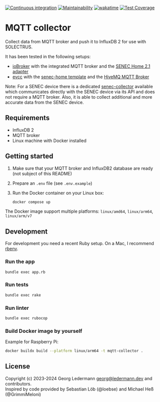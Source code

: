 [![Continuous integration](https://github.com/solectrus/mqtt-collector/actions/workflows/push.yml/badge.svg)](https://github.com/solectrus/mqtt-collector/actions/workflows/push.yml)
[![Maintainability](https://api.codeclimate.com/v1/badges/22171f55998309dcdfe1/maintainability)](https://codeclimate.com/github/solectrus/mqtt-collector/maintainability)
[![wakatime](https://wakatime.com/badge/user/697af4f5-617a-446d-ba58-407e7f3e0243/project/233968fc-9ac5-4c50-952f-ec1a37b3df85.svg)](https://wakatime.com/badge/user/697af4f5-617a-446d-ba58-407e7f3e0243/project/233968fc-9ac5-4c50-952f-ec1a37b3df85)
[![Test Coverage](https://api.codeclimate.com/v1/badges/22171f55998309dcdfe1/test_coverage)](https://codeclimate.com/github/solectrus/mqtt-collector/test_coverage)

# MQTT collector

Collect data from MQTT broker and push it to InfluxDB 2 for use with SOLECTRUS.

It has been tested in the following setups:

- [ioBroker](https://www.iobroker.net/) with the integrated MQTT broker and the [SENEC Home 2.1 adapter](https://github.com/nobl/ioBroker.senec)
- [evcc](https://evcc.io/) with the [senec-home template](https://github.com/evcc-io/evcc/blob/master/templates/definition/meter/senec-home.yaml) and the [HiveMQ MQTT Broker](https://www.hivemq.com/public-mqtt-broker/)

Note: For a SENEC device there is a dedicated [senec-collector](https://github.com/solectrus/senec-collector) available which communicates directly with the SENEC device via its API and does not require a MQTT broker. Also, it is able to collect additional and more accurate data from the SENEC device.

## Requirements

- InfluxDB 2
- MQTT broker
- Linux machine with Docker installed

## Getting started

1. Make sure that your MQTT broker and InfluxDB2 database are ready (not subject of this README)

2. Prepare an `.env` file (see `.env.example`)

3. Run the Docker container on your Linux box:

   ```bash
   docker compose up
   ```

The Docker image support multiple platforms: `linux/amd64`, `linux/arm64`, `linux/arm/v7`

## Development

For development you need a recent Ruby setup. On a Mac, I recommend [rbenv](https://github.com/rbenv/rbenv).

### Run the app

```bash
bundle exec app.rb
```

### Run tests

```bash
bundle exec rake
```

### Run linter

```bash
bundle exec rubocop
```

### Build Docker image by yourself

Example for Raspberry Pi:

```bash
docker buildx build --platform linux/arm64 -t mqtt-collector .
```

## License

Copyright (c) 2023-2024 Georg Ledermann <georg@ledermann.dev> and contributors.\
Inspired by code provided by Sebastian Löb (@loebse) and Michael Heß (@GrimmiMeloni)
